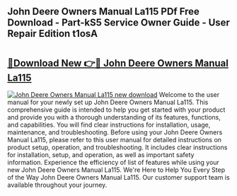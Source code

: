 ## John Deere Owners Manual La115 PDf Free Download - Part-kS5 Service Owner Guide - User Repair Edition t1osA

# <h2><a href="http://bc92715.oget.top/?id=John+Deere+Owners+Manual+La115">🔗Download New 👉🔴 John Deere Owners Manual La115</a></h2>

[![John Deere Owners Manual La115 new download](https://i.imgur.com/5g1atiW.png)](http://bc92715.oget.top/?id=John+Deere+Owners+Manual+La115)
Welcome to the user manual for your newly set up John Deere Owners Manual La115. This comprehensive guide is intended to help you get started with your product and provide you with a thorough understanding of its features, functions, and capabilities. You will find clear instructions for installation, usage, maintenance, and troubleshooting. Before using your John Deere Owners Manual La115, please refer to this user manual for detailed instructions on product setup, operation, and troubleshooting. It includes clear instructions for installation, setup, and operation, as well as important safety information. Experience the efficiency of list of features while using your new John Deere Owners Manual La115. We're Here to Help You Every Step of the Way John Deere Owners Manual La115. Our customer support team is available throughout your journey.
